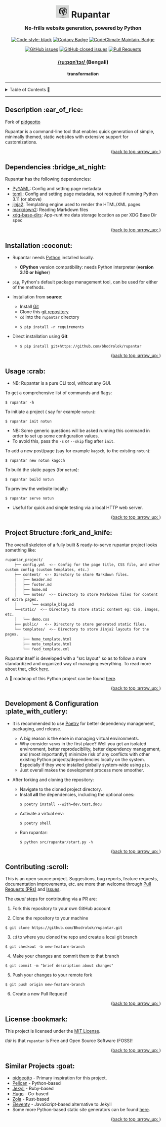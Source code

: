 <div align="center">
<h1>
    <a name="readme-top"></a>
    <img src="./assets/visuals/proj_logo.png" style="background-color:white" width="43px">
    <b> Rupantar </b>
    <p style="font-size: medium">No-frills website generation, powered by Python</p>
</h1>

<div align="center">

[![Code style: black](https://img.shields.io/badge/code%20style-black-000000.svg)](https://github.com/psf/black)
[![Codacy Badge](https://app.codacy.com/project/badge/Grade/7524d0f5c0b1459b9dc54d3fd42b146c)](https://app.codacy.com/gh/Bhodrolok/rupantar/dashboard?utm_source=gh&utm_medium=referral&utm_content=&utm_campaign=Badge_grade)
[![CodeClimate Maintain. Badge](https://api.codeclimate.com/v1/badges/9e514a85a4f9a27a3895/maintainability)](https://codeclimate.com/github/Bhodrolok/rupantar/maintainability)

[![GitHub issues](https://img.shields.io/github/issues-raw/bhodrolok/rupantar?color=blue&style=plastic)](https://github.com/Bhodrolok/rupantar/issues)
[![GitHub closed issues](https://img.shields.io/github/issues-closed-raw/bhodrolok/rupantar)](https://github.com/Bhodrolok/rupantar/issues?q=is%3Aissue+is%3Aclosed)
[![Pull Requests](https://img.shields.io/badge/PRs-welcome-brightgreen.svg?style=flat&logo=cachet&logoColor=red)](https://github.com/Bhodrolok/rupantar/pulls)
<!--
<p>Documentation available<a href="https://github.com/Bhodrolok/JobAppTrackr/tree/docs" target="_blank"> here </a></p>
-->

</div>

<h3> <a href="http://ipa-reader.xyz/?text=%C9%BEu%CB%90p%C9%91n%CB%88t%C9%94%C9%BE&voice=Raveena"> /ɾuːpɑnˈtɔɾ/ </a> (Bengali)  </h3>
<h4> transformation</h4>


<!--
<h3> Built using </h3>

[![react](https://img.shields.io/badge/react-%2320232a.svg?style=for-the-badge&logo=react&logoColor=%2361DAFB)](https://reactjs.org/)
[![.net](https://img.shields.io/badge/--blue?style=for-the-badge&logo=.net&logoColor=white)](https://protonmail.com)

-->
</div>

---

<details>
  <summary>Table of Contents 🚩</summary>
  <ol>
    <li><a href="#description">Description</a></li>
    <li><a href="#dependencies">Dependencies</a></li>
    <li><a href="#install">Installation</a></li>
    <li><a href="#usage">Usage</a></li>
    <li><a href="#structure">Project Structure</a></li>
    <!--<li><a href="#features">Features</a></li>
    <li><a href="#shots">Screenshots</a></li>-->
    <li><a href="#extra">Configuration</a></li>
    <li><a href="#contributing">Contributing</a></li>
    <li><a href="#license">License</a></li>
  </ol>
</details>

---

<h2 id="description"> Description :ear_of_rice: </h2>

Fork of <a href="https://github.com/niharokz/pidgeotto" target="_blank">pidgeotto</a>

Rupantar is a command-line tool that enables quick generation of simple, minimally themed, static websites with extensive support for customizations.

<p align="right">(<a href="#readme-top">back to top :arrow_up: </a>)</p>

<h2 id="dependencies"> Dependencies :bridge_at_night: </h2>

Rupantar has the following dependencies:

- <a href="https://pypi.org/project/PyYAML/" target="_blank">PyYAML</a>:  Config and setting page metadata
- <a href="https://pypi.org/project/tomli/" target="_blank">tomli</a>:  Config and setting page metadata, not required if running Python 3.11 (or above)
- <a href="https://pypi.org/project/Jinja2/" target="_blank">jinja2</a>:	Templating engine used to render the HTML/XML pages
- <a href="https://pypi.org/project/markdown2/" target="_blank">markdown2</a>:	Reading Markdown files
- <a href="https://pypi.org/project/xdg-base-dirs/" target="_blank">xdg-base-dirs</a>:  App-runtime data storage location as per XDG Base Dir spec


<p align="right">(<a href="#readme-top">back to top :arrow_up: </a>)</p>


<h2 id="install"> Installation :coconut: </h2>

- Rupantar needs [Python](https://www.python.org/downloads/) installed locally.
  - **CPython** version compatibility: needs Python interpreter (**version 3.10 or higher**)

- `pip`, Python's default package management tool, can be used for either of the methods.

- Installation from **source**:
  - Install [Git](https://git-scm.com/downloads)
  - Clone this [git repository](https://github.com/bhodrolok/rupantar.git)
  - `cd` into the `rupantar` directory
  - ```console
    $ pip install -r requirements
    ```

- Direct installation using **Git**:
  - ```console
    $ pip install git+https://github.com/bhodrolok/rupantar
    ```

<!-- NB: Any major differences b/w Windows and MacOS and GNULinux, mention here-->


<p align="right">(<a href="#readme-top">back to top :arrow_up: </a>)</p>


<h2 id="usage"> Usage :crab: </h2>

- NB: Rupantar is a pure CLI tool, without any GUI.

To get a comprehensive list of commands and flags:
```console
$ rupantar -h
```


To initiate a project ( say for example `notun`):

```console
$ rupantar init notun
```
- NB: Some generic questions will be asked running this command in order to set up some configuration values.
- To avoid this, pass the `-s` or `--skip` flag after `init`.

To add a new post/page (say for example `kagoch`, to the existing `notun`):

```console
$ rupantar new notun kagoch
```

To build the static pages (for `notun`):

```console
$ rupantar build notun
```

To preview the website locally:

```console
$ rupantar serve notun
```
- Useful for quick and simple testing via a local HTTP web server.

<p align="right">(<a href="#readme-top">back to top :arrow_up: </a>)</p>


<h2 id="structure"> Project Structure :fork_and_knife: </h2>

The overall skeleton of a fully built & ready-to-serve rupantar project looks something like:
```
rupantar_project/
    ├── config.yml  <-- Config for the page title, CSS file, and other custom config (custom templates, etc.)
    ├── content/  <-- Directory to store Markdown files.
    │   ├── header.md
    │   ├── footer.md
    │   ├── home.md
    │   └── notes/  <-- Directory to store Markdown files for content of extra pages.
    │       └── example_blog.md
    └──static/  <-- Directory to store static content eg: CSS, images, etc.
    │   └── demo.css
    ├── public/   <-- Directory to store generated static files.
    └── templates/  <-- Directory to store Jinja2 layouts for the pages.
        ├── home_template.html
        ├── note_template.html
        └── feed_template.xml
```

Rupantar itself is developed with a "src layout" so as to follow a more standardized and organized way of managing everything. To read more about that, click <a href="#readme-top">here</a>.

A :construction: roadmap of this Python project can be found [here](https://github.com/users/Bhodrolok/projects/3).

<p align="right">(<a href="#readme-top">back to top :arrow_up: </a>)</p>


<h2 id="extra"> Development & Configuration :plate_with_cutlery:</h2>

- It is recommended to use [Poetry](https://github.com/python-poetry/poetry) for better dependency management, packaging, and release.
  - A big reason is the ease in managing virtual environments.
  - Why consider `venvs` in the first place? Well you get an isolated environment, better reproducibility, better dependency management, and (most importantly!) minimize risk of any conflicts with other existing Python projects/dependencies locally on the system. Especially if they were installed globally system-wide using `pip`.
  - Just overall makes the development process more smoother.

- After forking and cloning the repository:
  - Navigate to the cloned project directory.
  - Install **all** the dependencies, including the optional ones:
    ```console
    $ poetry install --with=dev,test,docu
    ```
  - Activate a virtual env:
    ```console
    $ poetry shell
    ```
  - Run rupantar:
    ```console
    $ python src/rupantar/start.py -h
    ```


<p align="right">(<a href="#readme-top">back to top :arrow_up: </a>)</p>


<h2 id="contributing">Contributing :scroll: </h2>


This is an open source project. Suggestions, bug reports, feature requests, documentation improvements, etc. are more than welcome through [Pull Requests (PRs)](https://docs.github.com/en/pull-requests/collaborating-with-pull-requests/proposing-changes-to-your-work-with-pull-requests/creating-a-pull-request) and [Issues](https://github.com/Bhodrolok/rupantar/issues).

The _usual_ steps for contributing via a PR are:

1. Fork this repository to your own GitHub account

2. Clone the repository to your machine

  ```console
$ git clone https://github.com/Bhodrolok/rupantar.git
  ```

3. `cd` to where you cloned the repo and create a local git branch

```console
$ git checkout -b new-feature-branch
```

4. Make your changes and commit them to that branch

```console
$ git commit -m "brief description about changes"
```

5. Push your changes to your remote fork

```conole
$ git push origin new-feature-branch
```

6. Create a new Pull Request!


<p align="right">(<a href="#readme-top">back to top :arrow_up: </a>)</p>


<h2 id="license">License :bookmark:</h2>

This project is licensed under the [MIT License](./LICENSE).

_tldr_ is that `rupantar` is Free and Open Source Software (FOSS)!

<p align="right">(<a href="#readme-top">back to top :arrow_up: </a>)</p>

<h2 id="alternatives">Similar Projects :goat:</h2>

- [pidgeotto](https://github.com/niharokz/pidgeotto) - Primary inspiration for this project.
- [Pelican](https://github.com/getpelican/pelican) - Python-based
- [Jekyll](https://github.com/jekyll/jekyll) - Ruby-based
- [Hugo](https://github.com/gohugoio/hugo) - Go-based
- [Zola](https://github.com/getzola/zola) - Rust-based
- [Eleventy](https://github.com/11ty/eleventy) - JavaScript-based alternative to Jekyll
- Some more Python-based static site generators can be found [here](https://wiki.python.org/moin/StaticSiteGenerator).

<p align="right">(<a href="#readme-top">back to top :arrow_up: </a>)</p>


